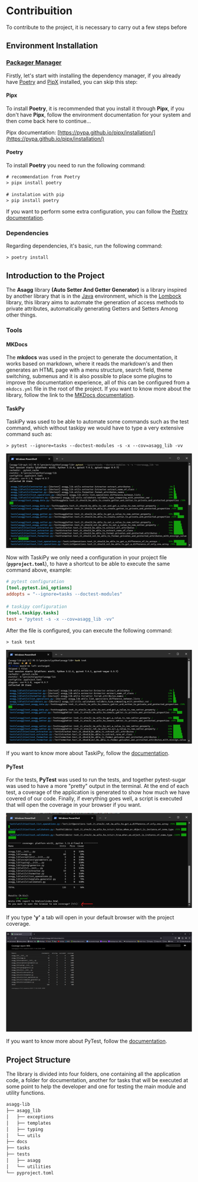 # Contribuition

To contribute to the project, it is necessary to carry out a few steps before

## Environment Installation

### [Packager Manager](#packager_manager)
Firstly, let's start with installing the dependency manager, if you already have
[Poetry](https://python-poetry.org/) and [PipX](https://pypa.github.io/pipx/installation/) 
installed, you can skip this step:

#### Pipx
To install **Poetry**, it is recommended that you install it through **Pipx**, if you 
don't have **Pipx**, follow the environment documentation for your system and then come 
back here to continue...

Pipx documentation: [https://pypa.github.io/pipx/installation/](https://pypa.github.io/pipx/installation/)

#### Poetry
To install **Poetry** you need to run the following command:
```shell
# recommendation from Poetry
> pipx install poetry

# instalation with pip
> pip install poetry
```

If you want to perform some extra configuration, you can follow the 
[Poetry documentation](https://python-poetry.org/docs/#installation).

### Dependencies
Regarding dependencies, it's basic, run the following command:
```shell
> poetry install
```

## Introduction to the Project
The **Asagg** library **(Auto Setter And Getter Generator)** is a library inspired by another
library that is in the [Java](https://www.java.com) environment, which is the [Lombock](https://projectlombok.org/) library, this library
aims to automate the generation of access methods to private attributes, 
automatically generating Getters and Setters Among other things.

### Tools
#### MKDocs
The **mkdocs** was used in the project to generate the documentation, it works based on markdown, 
where it reads the markdown's and then generates an HTML page with a menu structure, 
search field, theme switching, submenus and it is also possible to place some plugins to 
improve the documentation experience, all of this can be configured from a ``mkdocs.yml`` 
file in the root of the project. If you want to know more about the library, follow the 
link to the [MKDocs documentation](https://www.mkdocs.org/).

#### TaskPy
TaskiPy was used to be able to automate some commands such as the
test command, which without taskipy we would have to type a very extensive
command such as:
```shell
> pytest --ignore=tasks --doctest-modules -s -x --cov=asagg_lib -vv
```
![ImageWithoutTaskiPy](docs/assets/command_without_taskipy.png)

Now with TaskiPy we only need a configuration in your project file (**``pyproject.toml``**),
to have a shortcut to be able to execute the same command above, example:
```toml
# pytest configuration
[tool.pytest.ini_options]
addopts = "--ignore=tasks --doctest-modules"

# taskipy configuration
[tool.taskipy.tasks]
test = "pytest -s -x --cov=asagg_lib -vv"
```

After the file is configured, you can execute the following command:
```shell
> task test
```

![ImageWithoutTaskiPy](docs/assets/command_with_taskipy.png)

If you want to know more about TaskiPy, follow the 
[documentation](https://github.com/taskipy/taskipy).

#### PyTest
For the tests, **PyTest** was used to run the tests, and together pytest-sugar was used to 
have a more "pretty" output in the terminal. At the end of each test, a coverage of the 
application is generated to show how much we have covered of our code. Finally, if everything 
goes well, a script is executed that will open the coverage in your browser if you want.

![CoverageQuestion](docs/assets/coverage_question.png)

If you type **'y'** a tab will open in your default browser with the project coverage.

![CoverageQuestion](docs/assets/coverage_browser.png)

If you want to know more about PyTest, follow the 
[documentation](https://docs.pytest.org).

## Project Structure
The library is divided into four folders, one containing all the application code, a 
folder for documentation, another for tasks that will be executed at some point to help 
the developer and one for testing the main module and utility functions.

```md
asagg-lib
├── asagg_lib
│   ├── exceptions
│   ├── templates
│   ├── typing
│   └── utils
├── docs
├── tasks
├── tests
│   ├── asagg
│   └── utilities
└── pyproject.toml
```
